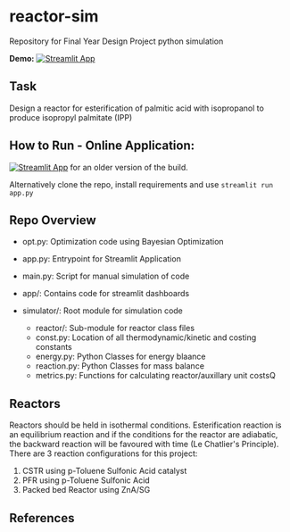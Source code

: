 # reactor-sim
Repository for Final Year Design Project python simulation

**Demo:** [![Streamlit App](https://static.streamlit.io/badges/streamlit_badge_black_white.svg)](https://share.streamlit.io/reoneo97/reactor-sim/app.py)
## Task 
Design a reactor for esterification of palmitic acid with isopropanol to produce isopropyl palmitate (IPP)

## How to Run - Online Application:
[![Streamlit App](https://static.streamlit.io/badges/streamlit_badge_black_white.svg)](https://share.streamlit.io/reoneo97/reactor-sim/app.py) for an older version of the build. 

Alternatively clone the repo, install requirements and use `streamlit run app.py` 

## Repo Overview
- opt.py: Optimization code using Bayesian Optimization
- app.py: Entrypoint for Streamlit Application
- main.py: Script for manual simulation of code

- app/: Contains code for streamlit dashboards
- simulator/: Root module for simulation code 
   - reactor/: Sub-module for reactor class files
   - const.py: Location of all thermodynamic/kinetic and costing constants
   - energy.py: Python Classes for energy blaance
   - reaction.py: Python Classes for mass balance
   - metrics.py: Functions for calculating reactor/auxillary unit costsQ   
## Reactors 
Reactors should be held in isothermal conditions. Esterification reaction is an equilibrium reaction and if the conditions for the reactor are adiabatic, the backward reaction will be favoured with time (Le Chatlier's Principle). There are 3 reaction configurations for this project:

1. CSTR using p-Toluene Sulfonic Acid catalyst
2. PFR using p-Toluene Sulfonic Acid
3. Packed bed Reactor using ZnA/SG 
## References
